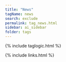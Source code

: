 ```yaml
---
title: "News"
tagName: news
search: exclude
permalink: tag_news.html
sidebar: ai_sidebar
folder: tags
---
```

{% include taglogic.html %}

{% include links.html %}
